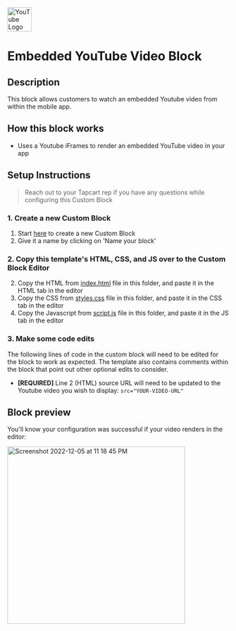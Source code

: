 <img height="55" alt="YouTube Logo" src="https://user-images.githubusercontent.com/15990327/204882404-7ea9604f-6b87-4484-8193-e9a05069e871.png">

# Embedded YouTube Video Block

## Description
This block allows customers to watch an embedded Youtube video from within the mobile app.

## How this block works
- Uses a Youtube iFrames to render an embedded YouTube video in your app

## Setup Instructions
> Reach out to your Tapcart rep if you have any questions while configuring this Custom Block

### 1. Create a new Custom Block
1. Start [here](https://app.tapcart.com/custom-blocks) to create a new Custom Block
2. Give it a name by clicking on 'Name your block'

### 2. Copy this template's HTML, CSS, and JS over to the Custom Block Editor
2. Copy the HTML from [index.html](#) file in this folder, and paste it in the HTML tab in the editor
3. Copy the CSS from [styles.css](#) file in this folder, and paste it in the CSS tab in the editor
4. Copy the Javascript from [script.js](#) file in this folder, and paste it in the JS tab in the editor

### 3. Make some code edits
The following lines of code in the custom block will need to be edited for the block to work as expected. The template also contains comments within the block that point out other optional edits to consider.

- **[REQUIRED]** Line 2 (HTML) source URL will need to be updated to the Youtube video you wish to display: `src="YOUR-VIDEO-URL"`

## Block preview
You'll know your configuration was successful if your video renders in the editor:

<img width="403" alt="Screenshot 2022-12-05 at 11 18 45 PM" src="https://user-images.githubusercontent.com/15990327/205846338-368cea39-5224-4dc7-929a-096b39570d5e.png">

